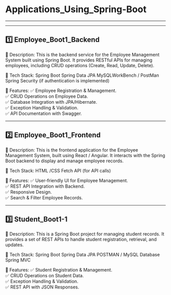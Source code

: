 # Applications_Using_Spring-Boot
---
---
1️⃣ Employee_Boot1_Backend
---
🚀 Description:
This is the backend service for the Employee Management System built using Spring Boot. It provides RESTful APIs for managing employees, including CRUD operations (Create, Read, Update, Delete).

🔹 Tech Stack:
Spring Boot
Spring Data JPA
MySQLWorkBench / PostMan
Spring Security (if authentication is implemented)

🔹 Features:
✅ Employee Registration & Management.<br>
✅ CRUD Operations on Employee Data.<br>
✅ Database Integration with JPA/Hibernate.<br>
✅ Exception Handling & Validation.<br>
✅ API Documentation with Swagger.

---
2️⃣ Employee_Boot1_Frontend
---
🚀 Description:
This is the frontend application for the Employee Management System, built using React / Angular. It interacts with the Spring Boot backend to display and manage employee records.

🔹 Tech Stack:
HTML /CSS
Fetch API (for API calls)

🔹 Features:
✅ User-friendly UI for Employee Management.<br>
✅ REST API Integration with Backend.<br>
✅ Responsive Design.<br>
✅ Search & Filter Employee Records.

---
3️⃣ Student_Boot1-1
---
🚀 Description:
This is a Spring Boot project for managing student records. It provides a set of REST APIs to handle student registration, retrieval, and updates.

🔹 Tech Stack:
Spring Boot
Spring Data JPA
POSTMAN / MySQL Database
Spring MVC

🔹 Features:
✅ Student Registration & Management.<br>
✅ CRUD Operations on Student Data.<br>
✅ Exception Handling & Validation.<br>
✅ REST API with JSON Responses.
